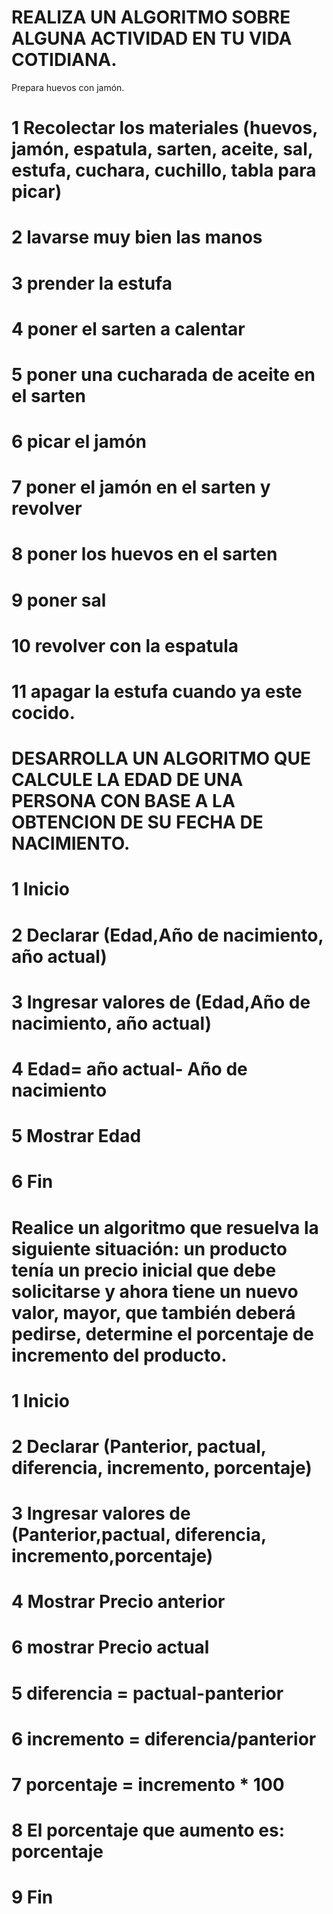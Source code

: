 # REALIZA UN ALGORITMO SOBRE ALGUNA ACTIVIDAD EN TU VIDA COTIDIANA.
   
   Prepara huevos con jamón.
   
# 1 Recolectar los materiales (huevos, jamón, espatula, sarten, aceite, sal, estufa, cuchara, cuchillo, tabla para picar)
# 2 lavarse muy bien las manos 
# 3 prender la estufa
# 4 poner el sarten a calentar
# 5 poner una cucharada de aceite en el sarten
# 6 picar el jamón
# 7 poner el jamón en el sarten y revolver 
# 8 poner los huevos en el sarten 
# 9 poner sal
# 10 revolver con la espatula 
# 11 apagar la estufa cuando ya este cocido. 


# DESARROLLA UN ALGORITMO QUE CALCULE LA EDAD DE UNA PERSONA CON BASE A LA OBTENCION DE SU FECHA DE NACIMIENTO.
   
  # 1 Inicio
  # 2 Declarar (Edad,Año de nacimiento, año actual)
  # 3 Ingresar valores de (Edad,Año de nacimiento, año actual)
  # 4 Edad= año actual- Año de nacimiento
  # 5 Mostrar Edad
  # 6 Fin


# Realice un algoritmo que resuelva la siguiente situación: un producto tenía un precio inicial que debe solicitarse y ahora tiene un nuevo valor, mayor, que también deberá pedirse, determine el porcentaje de incremento del producto. 

# 1 Inicio
# 2 Declarar (Panterior, pactual, diferencia, incremento, porcentaje)
# 3 Ingresar valores de (Panterior,pactual, diferencia, incremento,porcentaje)
# 4 Mostrar Precio anterior
# 6 mostrar Precio actual
# 5 diferencia = pactual-panterior 
# 6 incremento = diferencia/panterior
# 7 porcentaje = incremento * 100
# 8 El porcentaje que aumento es: porcentaje
# 9 Fin
